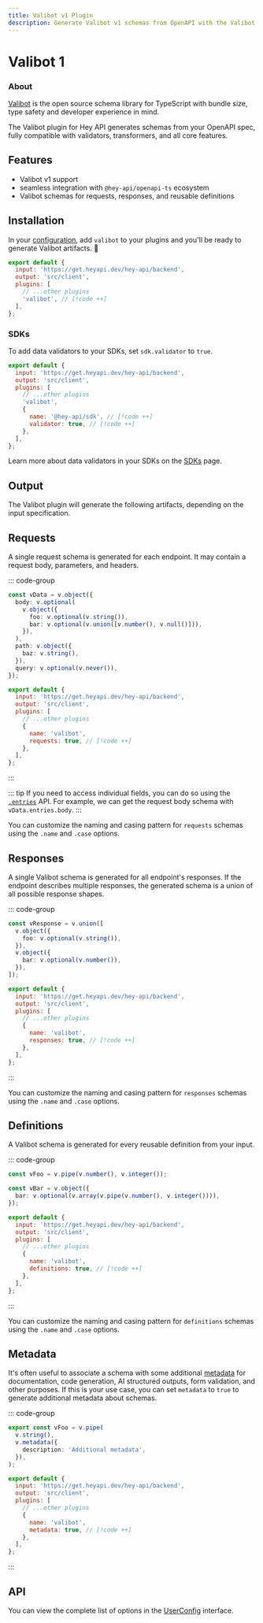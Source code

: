 ```yaml
---
title: Valibot v1 Plugin
description: Generate Valibot v1 schemas from OpenAPI with the Valibot plugin for openapi-ts. Fully compatible with validators, transformers, and all core features.
---
```


<script setup lang="ts">
import Heading from '@components/Heading.vue';
import VersionLabel from '@components/VersionLabel.vue';
</script>

<Heading>
  <h1>Valibot<span class="sr-only"> 1</span></h1>
  <VersionLabel value="v1" />
</Heading>

### About

[Valibot](https://valibot.dev) is the open source schema library for TypeScript with bundle size, type safety and developer experience in mind.

The Valibot plugin for Hey API generates schemas from your OpenAPI spec, fully compatible with validators, transformers, and all core features.

## Features

- Valibot v1 support
- seamless integration with `@hey-api/openapi-ts` ecosystem
- Valibot schemas for requests, responses, and reusable definitions

## Installation

In your [configuration](/openapi-ts/get-started), add `valibot` to your plugins and you'll be ready to generate Valibot artifacts. :tada:

```js
export default {
  input: 'https://get.heyapi.dev/hey-api/backend',
  output: 'src/client',
  plugins: [
    // ...other plugins
    'valibot', // [!code ++]
  ],
};
```

### SDKs

To add data validators to your SDKs, set `sdk.validator` to `true`.

```js
export default {
  input: 'https://get.heyapi.dev/hey-api/backend',
  output: 'src/client',
  plugins: [
    // ...other plugins
    'valibot',
    {
      name: '@hey-api/sdk', // [!code ++]
      validator: true, // [!code ++]
    },
  ],
};
```

Learn more about data validators in your SDKs on the [SDKs](/openapi-ts/output/sdk#validators) page.

## Output

The Valibot plugin will generate the following artifacts, depending on the input specification.

## Requests

A single request schema is generated for each endpoint. It may contain a request body, parameters, and headers.

::: code-group

```ts [example]
const vData = v.object({
  body: v.optional(
    v.object({
      foo: v.optional(v.string()),
      bar: v.optional(v.union([v.number(), v.null()])),
    }),
  ),
  path: v.object({
    baz: v.string(),
  }),
  query: v.optional(v.never()),
});
```

```js [config]
export default {
  input: 'https://get.heyapi.dev/hey-api/backend',
  output: 'src/client',
  plugins: [
    // ...other plugins
    {
      name: 'valibot',
      requests: true, // [!code ++]
    },
  ],
};
```

:::

::: tip
If you need to access individual fields, you can do so using the [`.entries`](https://valibot.dev/api/object/) API. For example, we can get the request body schema with `vData.entries.body`.
:::

You can customize the naming and casing pattern for `requests` schemas using the `.name` and `.case` options.

## Responses

A single Valibot schema is generated for all endpoint's responses. If the endpoint describes multiple responses, the generated schema is a union of all possible response shapes.

::: code-group

```ts [example]
const vResponse = v.union([
  v.object({
    foo: v.optional(v.string()),
  }),
  v.object({
    bar: v.optional(v.number()),
  }),
]);
```

```js [config]
export default {
  input: 'https://get.heyapi.dev/hey-api/backend',
  output: 'src/client',
  plugins: [
    // ...other plugins
    {
      name: 'valibot',
      responses: true, // [!code ++]
    },
  ],
};
```

:::

You can customize the naming and casing pattern for `responses` schemas using the `.name` and `.case` options.

## Definitions

A Valibot schema is generated for every reusable definition from your input.

::: code-group

```ts [example]
const vFoo = v.pipe(v.number(), v.integer());

const vBar = v.object({
  bar: v.optional(v.array(v.pipe(v.number(), v.integer()))),
});
```

```js [config]
export default {
  input: 'https://get.heyapi.dev/hey-api/backend',
  output: 'src/client',
  plugins: [
    // ...other plugins
    {
      name: 'valibot',
      definitions: true, // [!code ++]
    },
  ],
};
```

:::

You can customize the naming and casing pattern for `definitions` schemas using the `.name` and `.case` options.

## Metadata

It's often useful to associate a schema with some additional [metadata](https://valibot.dev/api/metadata/) for documentation, code generation, AI structured outputs, form validation, and other purposes. If this is your use case, you can set `metadata` to `true` to generate additional metadata about schemas.

::: code-group

```ts [example]
export const vFoo = v.pipe(
  v.string(),
  v.metadata({
    description: 'Additional metadata',
  }),
);
```

```js [config]
export default {
  input: 'https://get.heyapi.dev/hey-api/backend',
  output: 'src/client',
  plugins: [
    // ...other plugins
    {
      name: 'valibot',
      metadata: true, // [!code ++]
    },
  ],
};
```

:::

## API

You can view the complete list of options in the [UserConfig](https://github.com/hey-api/openapi-ts/blob/main/packages/openapi-ts/src/plugins/valibot/types.d.ts) interface.

<!--@include: ../../partials/examples.md-->
<!--@include: ../../partials/sponsors.md-->
